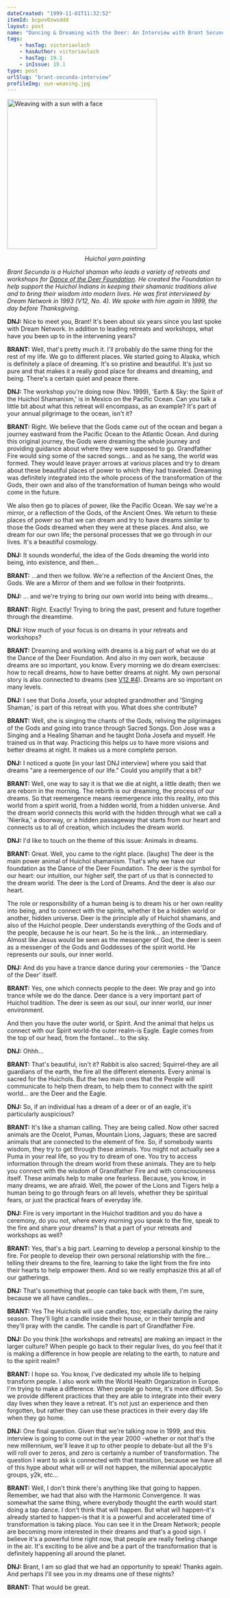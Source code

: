 ```yaml
---
dateCreated: "1999-11-01T11:32:52"
itemId: bcpov0zwsddd
layout: post
name: "Dancing & Dreaming with the Deer: An Interview with Brant Secunda"
tags:
    - hasTag: victoriavlach
    - hasAuthor: victoriavlach
    - hasTag: 19.1
    - inIssue: 19.1
type: post
urlSlug: "brant-secunda-interview"
profileImg: sun-weaving.jpg
---
```


<img src="../images/sun-weaving.jpg" alt="Weaving with a sun with a face" width="350" height="auto"/><!--nopreview--><div class="caption" style="text-align: center;"><i>Huichol yarn painting</i></div><!--/nopreview-->

_Brant Secunda is a Huichol shaman who leads a variety of retreats and workshops for [Dance of the Deer Foundation](https://www.shamanism.com/brant-secunda). He created the Foundation to help support the Huichol Indians in keeping their shamanic traditions alive and to bring their wisdom into modern lives. He was first interviewed by Dream Network in 1993 (V12, No. 4). We spoke with him again in 1999, the day before Thanksgiving._

**DNJ:** Nice to meet you, Brant! It's been about six years since you last spoke with Dream Network. In addition to leading retreats and workshops, what have you been up to in the intervening years?

**BRANT:** Well, that's pretty much it. I'll probably do the same thing for the rest of my life. We go to different places. We started going to Alaska, which is definitely a place of dreaming. It's so pristine and beautiful. It's just so pure and that makes it a really good place for dreams and dreaming, and being. There's a certain quiet and peace there.

**DNJ:** The workshop you're doing now (Nov. 1999), 'Earth & Sky: the Spirit of the Huichol Shamanism,' is in Mexico on the Pacific Ocean. Can you talk a little bit about what this retreat will encompass, as an example? It's part of your annual pilgrimage to the ocean, isn't it?

**BRANT:** Right. We believe that the Gods came out of the ocean and began a journey eastward from the Pacific Ocean to the Atlantic Ocean. And during this original journey, the Gods were dreaming the whole journey and providing guidance about where they were supposed to go. Grandfather Fire would sing some of the sacred songs... and as he sang, the world was formed. They would leave prayer arrows at various places and try to dream about these beautiful places of power to which they had traveled. Dreaming was definitely integrated into the whole process of the transformation of the Gods, their own and also of the transformation of human beings who would come in the future.

We also then go to places of power, like the Pacific Ocean. We say we're a mirror, or a reflection of the Gods, of the Ancient Ones. We return to these places of power so that we can dream and try to have dreams similar to those the Gods dreamed when they were at these places. And also, we dream for our own life; the personal processes that we go through in our lives. It's a beautiful cosmology.

**DNJ:** It sounds wonderful, the idea of the Gods dreaming the world into being, into existence, and then...

**BRANT:** ...and then we follow. We're a reflection of the Ancient Ones, the Gods. We are a Mirror of them and we follow in their footprints.

**DNJ:** ... and we're trying to bring our own world into being with dreams...

**BRANT:** Right. Exactly! Trying to bring the past, present and future together through the dreamtime.

**DNJ:** How much of your focus is on dreams in your retreats and workshops?

**BRANT:** Dreaming and working with dreams is a big part of what we do at the Dance of the Deer Foundation. And also in my own work, because dreams are so important, you know. Every morning we do dream exercises: how to recall dreams, how to have better dreams at night. My own personal story is also connected to dreams (see [V12 #4](../bcphbqp3hfp/12.4)). Dreams are so important on many levels.

**DNJ:** I see that Doña Josefa, your adopted grandmother and 'Singing Shaman,' is part of this retreat with you. What does she contribute?

**BRANT:** Well, she is singing the chants of the Gods, reliving the pilgrimages of the Gods and going into trance through Sacred Songs. Don Jose was a Singing and a Healing Shaman and he taught Doña Josefa and myself. He trained us in that way. Practicing this helps us to have more visions and better dreams at night. It makes us a more complete person.

**DNJ:** I noticed a quote [in your last DNJ interview] where you said that dreams "are a reemergence of our life." Could you amplify that a bit?

**BRANT:** Well, one way to say it is that we die at night, a little death; then we are reborn in the morning. The rebirth is our dreaming, the process of our dreams. So that reemergence means reemergence into this reality, into this world from a spirit world, from a hidden world, from a hidden universe. And the dream world connects this world with the hidden through what we call a 'Nierika,' a doorway, or a hidden passageway that starts from our heart and connects us to all of creation, which includes the dream world.

**DNJ:** I'd like to touch on the theme of this issue: Animals in dreams.

**BRANT:** Great. Well, you came to the right place. (laughs) The deer is the main power animal of Huichol shamanism. That's why we have our foundation as the Dance of the Deer Foundation. The deer is the symbol for our heart: our intuition, our higher self, the part of us that is connected to the dream world. The deer is the Lord of Dreams. And the deer is also our heart.

The role or responsibility of a human being is to dream his or her own reality into being, and to connect with the spirits, whether it be a hidden world or another, hidden universe. Deer is the principle ally of Huichol shamans, and also of the Huichol people. Deer understands everything of the Gods and of the people, because he is our heart. So he is the link... an intermediary. Almost like Jesus would be seen as the messenger of God, the deer is seen as a messenger of the Gods and Goddesses of the spirit world. He represents our souls, our inner world.

**DNJ:** And do you have a trance dance during your ceremonies - the 'Dance of the Deer' itself.

**BRANT:** Yes, one which connects people to the deer. We pray and go into trance while we do the dance. Deer dance is a very important part of Huichol tradition. The deer is seen as our soul, our inner world, our inner environment.

And then you have the outer world, or Spirit. And the animal that helps us connect with our Spirit world-the outer realm-is Eagle. Eagle comes from the top of our head, from the fontanel... to the sky.

**DNJ:** Ohhh...

**BRANT:** That's beautiful, isn't it? Rabbit is also sacred; Squirrel-they are all guardians of the earth, the fire all the different elements. Every animal is sacred for the Huichols. But the two main ones that the People will communicate to help them dream, to help them to connect with the spirit world... are the Deer and the Eagle.

**DNJ:** So, if an individual has a dream of a deer or of an eagle, it's particularly auspicious?

**BRANT:** It's like a shaman calling. They are being called. Now other sacred animals are the Ocelot, Pumas, Mountain Lions, Jaguars; these are sacred animals that are connected to the element of fire. So, if somebody wants wisdom, they try to get through these animals. You might not actually see a Puma in your real life, so you try to dream of one. You try to access information through the dream world from these animals. They are to help you connect with the wisdom of Grandfather Fire and with consciousness itself. These animals help to make one fearless. Because, you know, in many dreams, we are afraid. Well, the power of the Lions and Tigers help a human being to go through fears on all levels, whether they be spiritual fears, or just the practical fears of everyday life.

**DNJ:** Fire is very important in the Huichol tradition and you do have a ceremony, do you not, where every morning you speak to the fire, speak to the fire and share your dreams? Is that a part of your retreats and workshops as well?

**BRANT:** Yes, that's a big part. Learning to develop a personal kinship to the fire. For people to develop their own personal relationship with the fire... telling their dreams to the fire, learning to take the light from the fire into their hearts to help empower them. And so we really emphasize this at all of our gatherings.

**DNJ:** That's something that people can take back with them, I'm sure, because we all have candles...

**BRANT:** Yes The Huichols will use candles, too; especially during the rainy season. They'll light a candle inside their house, or in their temple and they'll pray with the candle. The candle is part of Grandfather Fire.

**DNJ:** Do you think [the workshops and retreats] are making an impact in the larger culture? When people go back to their regular lives, do you feel that it is making a difference in how people are relating to the earth, to nature and to the spirit realm?

**BRANT:** I hope so. You know, I've dedicated my whole life to helping transform people. I also work with the World Health Organization in Europe. I'm trying to make a difference. When people go home, it's more difficult. So we provide different practices that they are able to integrate into their every day lives when they leave a retreat. It's not just an experience and then forgotten, but rather they can use these practices in their every day life when they go home.

**DNJ:** One final question. Given that we're talking now in 1999, and this interview is going to come out in the year 2000 -whether or not that's the new millennium, we'll leave it up to other people to debate-but all the 9's will roll over to zeros, and zero is certainly a number of transformation. The question I want to ask is connected with that transition, because we have all of this hype about what will or will not happen, the millennial apocalyptic groups, y2k, etc...

**BRANT:** Well, I don't think there's anything like that going to happen. Remember, we had that also with the Harmonic Convergence. It was somewhat the same thing, where everybody thought the earth would start doing a tap dance. I don't think that will happen. But what will happen-it's already started to happen-is that it is a powerful and accelerated time of transformation is taking place. You can see it in the Dream Network; people are becoming more interested in their dreams and that's a good sign. I believe it's a powerful time right now, that people are really feeling change in the air. It's exciting to be alive and be a part of the transformation that is definitely happening all around the planet.

**DNJ:** Brant, I am so glad that we had an opportunity to speak! Thanks again. And perhaps I'll see you in my dreams one of these nights?

**BRANT:** That would be great.

